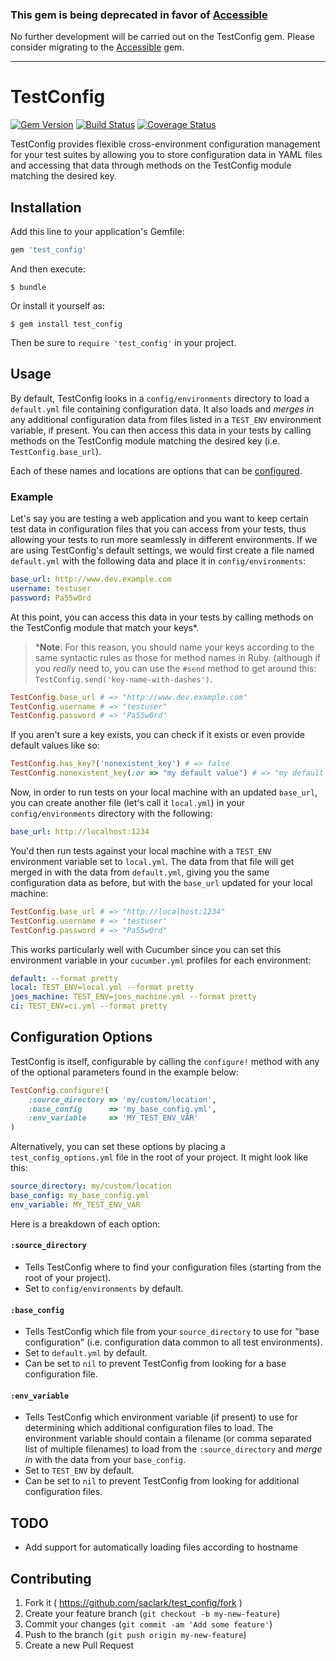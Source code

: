 ### This gem is being deprecated in favor of [Accessible](https://github.com/saclark/accessible)
No further development will be carried out on the TestConfig gem. Please consider migrating to the [Accessible](https://github.com/saclark/accessible) gem.

---

# TestConfig

[![Gem Version](https://badge.fury.io/rb/test_config.svg)](http://badge.fury.io/rb/test_config) [![Build Status](https://travis-ci.org/saclark/test_config.svg?branch=master)](https://travis-ci.org/saclark/test_config) [![Coverage Status](https://coveralls.io/repos/saclark/test_config/badge.png)](https://coveralls.io/r/saclark/test_config)

TestConfig provides flexible cross-environment configuration management for your test suites by allowing you to store configuration data in YAML files and accessing that data through methods on the TestConfig module matching the desired key.

## Installation

Add this line to your application's Gemfile:

```ruby
gem 'test_config'
```

And then execute:

    $ bundle

Or install it yourself as:

    $ gem install test_config

Then be sure to `require 'test_config'` in your project.

## Usage
By default, TestConfig looks in a `config/environments` directory to load a `default.yml` file containing configuration data. It also loads and _merges in_ any additional configuration data from files listed in a `TEST_ENV` environment variable, if present. You can then access this data in your tests by calling methods on the TestConfig module matching the desired key (i.e. `TestConfig.base_url`).

Each of these names and locations are options that can be [configured](#configuration-options).

### Example
Let's say you are testing a web application and you want to keep certain test data in configuration files that you can access from your tests, thus allowing your tests to run more seamlessly in different environments. If we are using TestConfig's default settings, we would first create a file named `default.yml` with the following data and place it in `config/environments`:

```yaml
base_url: http://www.dev.example.com
username: testuser
password: Pa55w0rd
```

At this point, you can access this data in your tests by calling methods on the TestConfig module that match your keys*.

> \*__Note__: For this reason, you should name your keys according to the same syntactic rules as those for method names in Ruby. (although if you _really_ need to, you can use the `#send` method to get around this: `TestConfig.send('key-name-with-dashes')`.

```ruby
TestConfig.base_url # => "http://www.dev.example.com"
TestConfig.username # => "testuser"
TestConfig.password # => "Pa55w0rd"
```

If you aren't sure a key exists, you can check if it exists or even provide default values like so:

```ruby
TestConfig.has_key?('nonexistent_key') # => false
TestConfig.nonexistent_key(:or => "my default value") # => "my default value"
```

Now, in order to run tests on your local machine with an updated `base_url`, you can create another file (let's call it `local.yml`) in your `config/environments` directory with the following:

```yaml
base_url: http://localhost:1234
```

You'd then run tests against your local machine with a `TEST_ENV` environment variable set to `local.yml`. The data from that file will get merged in with the data from `default.yml`, giving you the same configuration data as before, but with the `base_url` updated for your local machine:

```ruby
TestConfig.base_url # => "http://localhost:1234"
TestConfig.username # => "testuser"
TestConfig.password # => "Pa55w0rd"
```

This works particularly well with Cucumber since you can set this environment variable in your `cucumber.yml` profiles for each environment:

```yaml
default: --format pretty
local: TEST_ENV=local.yml --format pretty
joes_machine: TEST_ENV=joes_machine.yml --format pretty
ci: TEST_ENV=ci.yml --format pretty
```

## Configuration Options
TestConfig is itself, configurable by calling the `configure!` method with any of the optional parameters found in the example below:

```ruby
TestConfig.configure!(
    :source_directory => 'my/custom/location',
    :base_config      => 'my_base_config.yml',
    :env_variable     => 'MY_TEST_ENV_VAR'
)
```

Alternatively, you can set these options by placing a `test_config_options.yml` file in the root of your project. It might look like this:

```yaml
source_directory: my/custom/location
base_config: my_base_config.yml
env_variable: MY_TEST_ENV_VAR
```

Here is a breakdown of each option:

#### `:source_directory`
- Tells TestConfig where to find your configuration files (starting from the root of your project).
- Set to `config/environments` by default.

#### `:base_config`
- Tells TestConfig which file from your `source_directory` to use for "base configuration" (i.e. configuration data common to all test environments).
- Set to `default.yml` by default.
- Can be set to `nil` to prevent TestConfig from looking for a base configuration file.

#### `:env_variable`
- Tells TestConfig which environment variable (if present) to use for determining which additional configuration files to load. The environment variable should contain a filename (or comma separated list of multiple filenames) to load from the `:source_directory` and _merge in_ with the data from your `base_config`.
- Set to `TEST_ENV` by default.
- Can be set to `nil` to prevent TestConfig from looking for additional configuration files.

## TODO
- Add support for automatically loading files according to hostname

## Contributing

1. Fork it ( https://github.com/saclark/test_config/fork )
2. Create your feature branch (`git checkout -b my-new-feature`)
3. Commit your changes (`git commit -am 'Add some feature'`)
4. Push to the branch (`git push origin my-new-feature`)
5. Create a new Pull Request
